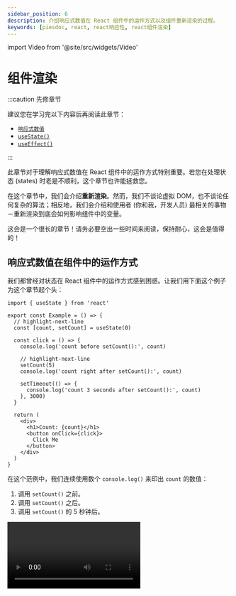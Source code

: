 ```yaml
---
sidebar_position: 6
description: 介绍响应式数值在 React 组件中的运作方式以及组件重新渲染的过程。
keywords: [piesdoc, react, react响应性, react组件渲染]
---
```


import Video from '@site/src/widgets/Video'

# 组件渲染

:::caution 先修章节

建议您在学习完以下内容后再阅读此章节：

- [`响应式数值`](./reactive-values)
- [`useState()`](./use-state)
- [`useEffect()`](./use-effect)

:::

此章节对于理解响应式数值在 React 组件中的运作方式特别重要。若您在处理状态 (states) 时老是不顺利，这个章节也许能拯救您。

在这个章节中，我们会介绍**重新渲染**。然而，我们不谈论虚拟 DOM，也不谈论任何复杂的算法；相反地，我们会介绍和使用者 (你和我，开发人员) 最相关的事物－重新渲染到底会如何影响组件中的变量。

这会是一个很长的章节！请务必要空出一些时间来阅读，保持耐心，这会是值得的！

## 响应式数值在组件中的运作方式

我们都曾经对状态在 React 组件中的运作方式感到困惑。让我们用下面这个例子为这个章节起个头：

```tsx showLineNumbers
import { useState } from 'react'

export const Example = () => {
  // highlight-next-line
  const [count, setCount] = useState(0)

  const click = () => {
    console.log('count before setCount():', count)

    // highlight-next-line
    setCount(5)
    console.log('count right after setCount():', count)
    
    setTimeout(() => {
      console.log('count 3 seconds after setCount():', count)
    }, 3000)
  }

  return (
    <div>
      <h1>Count: {count}</h1>
      <button onClick={click}>
        Click Me
      </button>
    </div>
  )
}
```

在这个范例中，我们连续使用数个 `console.log()` 来印出 `count` 的数值：

1. 调用 `setCount()` 之前。
2. 调用 `setCount()` 之后。
3. 调用 `setCount()` 的 5 秒钟后。

<Video src="/video/react/component-rendering_state-with-timeout.mov" />

在[响应式数值](./reactive-values)的[其中一个范例](./reactive-values#响应式数值范例)中，我们已经知道 `setState()` 这种函数所造成的变化并不会立即生效，因此目前看到第二个 `console.log()` 显示 `0` 是可以接受的 (我们会在[下方](#响应式数值何时会被更新)解释导致这个现象的原因！)。但是为何在上面的影片中，即使我们清楚的看见画面上的数字已经从 `0` 变成了 `5`，`console.log()` 却还是显示 `0` 呢？

在 React 组件中，**每一次的渲染都有他自己的属性、状态及所有东西**。若用个简单的方式来比喻，这就像是在每次渲染前都会做一次**寻找并取代**。

:::caution

请注意，「寻找并取代」的说法只是一个虚构的概念，目的是为了让您能快速了解组件重新渲染后会产生什么样的结果，它并不是 React 的实际运作逻辑。

:::

让我们以组件中的 `click()` 函数来当做例子：

```ts showLineNumbers
const click = () => {
  console.log('count before setCount():', count)

  setCount(5)
  console.log('count right after setCount():', count)
  
  setTimeout(() => {
    console.log('count 3 seconds after setCount():', count)
  }, 3000)
}
```

在首次渲染中，`count` 的值为 `0`。这代表在这次渲染中，组件中所有的 `count` 都会被「取代」成 `0`。以下代码展示了组件在这次渲染中是如何定义 `click()`：

```ts showLineNumbers
const click = () => {
  // highlight-next-line
  console.log('count before setCount():', 0)

  setCount(5)
  // highlight-next-line
  console.log('count right after setCount():', 0)
  
  setTimeout(() => {
    // highlight-next-line
    console.log('count 3 seconds after setCount():', 0)
  }, 3000)
}
```

注意这里所有的 `count` 都被换成了 `0`。这就是为什么明明 `count` 在画面上显示的是 `5`，在主控台中显示的却是 `0`。

以下是另一个出于相同原因而「坏掉」的例子：

```ts showLineNumbers
import { useState } from 'react'

const [count, setCount] = useState(0)

const click = () => {
  // highlight-start
  setCount(count + 1)
  setCount(count + 1)
  setCount(count + 1)
  // highlight-end
}
```

在这个范例中，当 `click()` 被运行后，`count` 的值将会是 `1` 而非 `3`。这是为什么呢？

由于 `count` 的初始值为 `0`，`click()` 中所有的 `setCount(count + 1)` 都会被解读成 `setCount(0 + 1)`。因此，在首次渲染中，组件会将 `click()` 定义成一个运行 `setCount(0 + 1)` 三次的函数，导致 `count` 的值被更新成 `1` 而非 `3`。

从这些范例中，我们学到了非常重要的一课－在 React 组件中，**所有事物都照着渲染运作**，而非时间。**响应式数值只能代表组件在某次渲染时的状态**。这就是为什么组件需要**重新渲染**。但是重新渲染到底做了什么？

## 组件重新渲染时会发生什么事？

就如同我们在[响应式数值](./reactive-values#渲染是什么意思)中所提到的，重新渲染指的是首次渲染之后的任何渲染。但是当组件重新渲染时到底发生了什么事？我们可以透过对 counter app 的逐次渲染进行分析来了解组件重新渲染时会发生什么事：

```tsx showLineNumbers
import { useState } from 'react'

export const Example = () => {
  // highlight-next-line
  const [count, setCount] = useState(0)

  // highlight-next-line
  const countPlusFive = count + 5

  // highlight-next-line
  const increment = () => {
    setCount(count + 1)
  }

  return (
    <div>
      <h1>Count: {count}</h1>
      <h2>Count + 5: {countPlusFive}</h2>
      <button onClick={increment}>
        Increment
      </button>
    </div>
  )
}
```

首先，我们来看看这个组件有哪些成员：

- 响应式数值
  - 属性 (props)
    - 无
  - 状态 (states)
    1. `count`
- 非响应式数值
  - [参考](./use-ref)
    - 无
  - 一般数值 (组件中所有既非响应式，也非参考的数值)
    1. `countPlusFive`
    2. `increment()`

这个组件中唯一的状态是 `count`，我们可以透过点击 "Increment" 按钮来更新他。

<Video src="/video/react/component-rendering_counter-app.mov" height="200px" />

### 首次渲染 (初始化)

在首次渲染中，React 会依照以下步骤初始化组件：

1. 运行 `const [count, setCount] = useState(0)` 来声明 `count` 和 `setCount()`。
2. 运行 `const countPlusFive = count + 5` 来声明 `countPlusFive`。
    - 由于 `count` 的初始值是 `0`，`countPlusFive` 在这次渲染中会被定义为 `0 + 5`。
3. 运行 `const increment = () => { ... }` 来声明 `increment()`。
    - 由于 `count` 的初始值是 `0`，`setCount(count + 1)` 在这次渲染中会被解读为 `setCount(0 + 1)`。
4. 绑定所有必要的数值到返回区的 JSX 元素上，同时渲染所有子组件并返回结果。

### 第二次渲染 (首次重新渲染)

在 "Increment" 按钮被点击一次之后，`count` 的数值会从 `0` 被更新到 `1`。由于 `count` 是一个响应式数值，这个变动会造成组件重新渲染。因此，React 会从上到下再次运行组件中所有的代码来达到重新渲染：

1. 运行 `const [count, setCount] = useState(0)` 来声明 `count` 和 `setCount()`。由于 `useState()` 内部运作机制的缘故，`count` 和 `setCount()` 仍然会指向和前一次渲染相同的变量；我们只是将它们赋予到和前一次渲染中相同名称的新变量上。
2. 运行 `const countPlusFive = count + 5` 来声明 `countPlusFive`。
    - 由于 `count` 已经从 `0` 被更新到 `1` 了，所以这次渲染中的 `count + 5` 会被解读为 `1 + 5`，也就是 `6`。
3. 运行 `const increment = () => { ... }` 来声明 `increment()`。
    - 由于 `count` 已经从 `0` 被更新到 `1` 了，所以这次渲染中的 `setCount(count + 1)` 会被解读为 `setCount(1 + 1)`。
4. 绑定所有必要的数值到返回区的 JSX 元素上，同时重新渲染所有子组件并返回结果。

任何后续的渲染都会遵循与第一次重新渲染相同的步骤，无一例外。

如您所见，渲染和重新渲染其实没有这么不同；他们都依照相同的规则－从上到下运行组件中的代码。因此，在每次渲染中，**所有东西都会被重新声明，唯一的差别是他们的值是如何被决定的**。请记住：

- 响应式数值在同次渲染中永远不会改变。换句话说，**在每次渲染中，响应式数值可以被当做常数看待**；他们只会在下一次渲染中被改变。
- **虽然所有东西在每次的渲染中都会被重新声明，但是这并不代表所有变量所指向的记忆体位置都会和前一次渲染不同**。您可以使用像是 [`useMemo()`](./optimization-functions#usememo) 和 [`useCallback()`](./optimization-functions#usecallback) 等记忆函数来让变量在不同的渲染中指向相同的记忆体位置。

:::caution

由于所有东西都会在组件重新渲染时被重新声明，因此在组件中使用他们时要格外小心。

- 注意变量之间的相等性

  若我们在组件中声明一个未被记忆的非[原始型别](https://developer.mozilla.org/en-US/docs/Glossary/Primitive)数值，并且用它来当做子组件的属性，这将会导致子组件上的 [`memo()`](./optimization-functions#memo) 失效。举例来说：

  ```tsx showLineNumbers
  import { Child } from './Child'

  export const Example = () => {
    // 小心！
    // `user` 在每次渲染中都会指向不同的物件。
    // highlight-next-line
    const user = {
      age: 5,
    }

    // 小心！
    // `sayHi()` 在每次渲染中也会指向不同的物件！
    // highlight-next-line
    const sayHi = () => {
      console.log('Hi')
    }

    return (
      <div>
        {/* highlight-next-line */}
        <Child user={user} sayHi={sayHi} />
      </div>
    )
  }
  ```

- 小心使用返回 JSX 元素的内部函数。请看以下范例：

  ```tsx showLineNumbers
  import { Child } from './Child'

  export const Example = () => {
    // highlight-next-line
    const View = () => <Child />

    return (
      <div>
        {/* highlight-start */}
        <View />
        {View()}
        {/* highlight-end */}
      </div>
    )
  }
  ```

  在这个范例中，我们声明了一个名为 `View` 的函数，他返回一个 JSX 元素 `<Child />`，这是挺常见的写法。然而，您可能没有注意到，我们正在一个函数组件 (`Example`) 中定义另外一个函数组件 (`View`)！

  虽然 `<View />` 和 `{View()}` 都会渲染出 `<Child />`，但由于每次的渲染都有着它自己的 `View` 函数，React 会将每次渲染的 `<View />` 当成是一个「新」组件的新实体，导致他随着重新渲染而被卸载又重新挂载。如果 `View` 返回的是一个较消耗资源的组件，这可能会对效能产生影响。

  <Video src="/video/react/component-rendering_render-method-1.mov" />

  相反地，`{View()}` 的写法就不会出现这种情况，因为他并不会被当成一个组件看待；他只是调用 `View` 函数所返回的结果。

  <Video src="/video/react/component-rendering_render-method-2.mov" />
  
  因此，如果在组件中声明的函数返回的是 JSX 元素，我们建议使用 `{View()}` 的写法来渲染他而非 `<View />` 以避免不必要的卸载和挂载。
  
:::

### 渲染是递归的

**渲染是递归的**，例如：

```tsx showLineNumbers
import { Child } from './Child'

export const Parent = () => (
  <div>
    {/* highlight-next-line */}
    <Child />
  </div>
)
```

在这个范例中，每当 `Parent` 重新渲染，`Child` 也会跟着重新渲染；接着 `Child` 的子组件也会重新渲染，依此类推，直到 DOM 树中的最后一个组件也重新渲染。有时候这是合理的，因为子组件可能会使用父组件的状态当做属性，但有时却不会。请看以下范例：

```tsx showLineNumbers
import { useState } from 'react'
import { Child } from './Child'

export const Parent = () => {
  const [count, setCount] = useState(0)

  const increment = () => {
    setCount(count + 1)
  }

  return (
    <div>
      <h1>Count: {count}</h1>
      <button onClick={increment}>
        Increment
      </button>
      {/* highlight-next-line */}
      <Child />
    </div>
  )
}
```

<Video src="/video/react/component-rendering_rendering-is-recursive.mov" />

在这个范例中，`Child` 并没有使用 `Parent` 的任何状态当做属性；然而，每当 `Parent` 重新渲染，`Child` 也会跟着重新渲染。在大部分情况下这是可以接受的，因为 `Child` 可能不是一个相当消耗资源的组件；但如果他是，`Parent` 的重新渲染会导致 `Child` 也重新渲染就不理想了。那么，是否有办法可以改变这种行为，让 `Child` 不会随着 `Parent` 一起重新渲染呢？

一种方法是使用记忆函数来记忆 `Child` 的渲染结果，我们会在[效能优化函数](./optimization-functions)中介绍他们。另一个方法是使用 React 组件中的 `children` 属性。

### `children` 属性

`children` 属性有什么用途？在原生 HTML 中，我们可以在一个 DOM 节点底下放置许多其他的 DOM 节点，例如：

```html showLineNumbers
<div>
  <!-- highlight-start -->
  <label>...</label>
  <span>...</span>
  <!-- highlight-end -->
</div>
```

这个规则同样适用于 React 组件；我们可以在一个 DOM 节点或是组件底下放置许多其他的 DOM 节点或是组件。例如：

```tsx showLineNumbers
import { Parent } from './Parent'
import { Child } from './Child'

export const Example = () => {
  return (
    <Parent>
      {/* highlight-next-line */}
      <Child />
    </Parent>
  )
}
```

在这个范例中，尽管 `Child` 被包裹在 `<Parent></Parent>` 里面，但是负责渲染 `Child` 的组件会是 `Example` 而非 `Parent`。这是因为 `Child` 被写在 `Example` 的返回区中。因此，只有在 `Example` 重新渲染时，`Child` 才会跟着重新渲染，`Parent` 的重新渲染对 `Child` 则没有任何影响。

但是，这个解决方案需要经过正确的设定才会生效。在 React 中，包裹在组件里面的内容并不会自动显示；相反地，这些内容会被当做是 `children` 属性传递给组件。如果我们没有在组件中明确的使用这个 `children` 属性，就不会发生任何事情，就像其他未被使用的属性一样。

:::info

若您使用的是 TypeScript，当任何内容被包裹在组件当中时，您可能会看见一个错误 `Type '{ children: Element; }' has no properties in common with type 'IntrinsicAttributes'`。要解决这个错误，除了在组件中新增一个 `children` 属性并依照我们的需求赋予型别，我们也可以使用内建的 `PropsWithChildren` 型别来达到目的：

```tsx showLineNumbers
// highlight-next-line
import { PropsWithChildren } from 'react'

type IParentProps = PropsWithChildren<{
  // 加入任何您需要的属性
}>

// highlight-next-line
export const Parent = ({ children }: IParentProps) => {
  // ...
}
```

:::

现在我们需要做的就是从 `Parent` 的属性中取出 `children` 并将他放置在我们想要他显示的地方：

```tsx showLineNumbers
import { useState, PropsWithChildren } from 'react'

// highlight-next-line
export const Parent = ({ children }: PropsWithChildren) => {
  const [count, setCount] = useState(0)

  const increment = () => {
    setCount(count + 1)
  }

  return (
    <div>
      <h1>Count: {count}</h1>
      <button onClick={increment}>
        Increment
      </button>
      {/* highlight-next-line */}
      {children}
    </div>
  )
}
```

如此一来 `Child` 将不再受到 `Parent` 的重新渲染影响。

<Video src="/video/react/component-rendering_children-prop.mov" />

## 响应式数值何时会被更新？

如果状态并不是在 `setState()` 调用后马上更新，那么他们到底会在什么时候被更新呢？

### 更新请求

首先，我们必须明白像 [`setState()`](./use-state#setstate) 和 [`dispatch()`](https://beta.reactjs.org/apis/react/useReducer#dispatch) 这类函数的目的实际上是**提出更新请求**，而非进行实际、立即的更新。React 会根据我们提出的更新请求在某个时刻更新状态。因此，在这份文件中，我们将会使用**更新请求**来称呼这些函数。

总的来说，React 会在以下任意条件符合时处理更新请求：

1. 当调用堆叠 (call stack) 为空。
2. 当异步函数的调用者恢复运行。

#### 当调用堆叠为空

:::info

若您不了解何谓调用堆叠，先不要惊慌！

调用堆叠是 JavaScript [事件循环 (event loop)](https://developer.mozilla.org/en-US/docs/Web/JavaScript/EventLoop) 中的一个环节。事实上，我们不见得需要知道他到底是什么；由于大部分的更新请求都是由使用者发起的事件产生 (例如点击按钮或是提交表单)，也就是说这些事件通常会是调用堆叠中的第一个函数。这代表当这个事件运行完成时，调用堆叠通常会是空的。

这些东西听起来虽然很可怕，但是他其实没有想像中困难。若您仍然想知道调用堆叠或事件循环是什么，我们推荐您观看 [Philip Roberts](https://github.com/latentflip) 的精采演讲－[*What the heck is the event loop anyway?*](https://youtu.be/8aGhZQkoFbQ)。

若您完全不了解我们到底在说什么，那也没关系。不要管他，继续阅读，一切都会没事的！

:::

React 会在调用堆叠为空时处理更新请求。换句话说，假设提出更新请求的事件是调用堆叠中的第一个函数，当他运行完成后，状态就会被更新。举例来说：

```tsx showLineNumbers
import { useState } from 'react'

export const Example = () => {
  const [count, setCount] = useState(0)
  
  // highlight-next-line
  const click = () => {
    setCount(1)
    console.log('Done')
  }

  return (
    <div>
      <h1>Count: {count}</h1>
      {/* highlight-next-line */}
      <button onClick={click}>
        Click Me
      </button>
    </div>
  )
}
```

在这个范例中，`click()` 是按钮 `onClick` 事件的处理程序 (event handler)，代表当按钮被点击时，`click()` 会是调用堆叠中唯一的一个函数。由于 `console.log('Done')` 是 `click()` 中的最后一个动作，`click()` 的运行会在 `console.log('Done')` 运行完成后被视为完成。因此， React 会在 `click()` 运行完成后立即依照我们所提出的更新请求 (就是 `setCount(1)`) 对状态进行更新。

#### 当异步函数的调用者恢复运行

React 也会在异步函数的调用者恢复运行时处理更新请求。简单来说，状态会在 `await` 完成等待后马上被更新。例如：

```ts showLineNumbers
import { useState } from 'react'

const [count, setCount] = useState(0)

const click = async () => {
  // highlight-next-line
  setCount(1)
  await doSomethingAsync()

  // highlight-next-line
  setCount(2)
  await doSomethingAsync()
}

const doSomethingAsync = () => {
  // 做一些异步的事情，例如调用 API。
  return Promise.resolve(true)
}
```

在上面的范例中，`count` 将会被更新两次：

1. 在第一个 `await doSomethingAsync()` 完成之后 (从 `0` 被更新到 `1`)。
2. 在第二个 `await doSomethingAsync()` 完成之后 (从 `1` 被更新到 `2`)。

我们可以使用 `useEffect()` 来验证这一点：  

```ts showLineNumbers
import { useEffect } from 'react'

// highlight-start
useEffect(() => {
  console.log('count has been updated to', count)
}, [count])
// highlight-end
```

<Video src="/video/react/component-rendering_await-triggers-states-update.mov" />

:::caution

虽然状态会在 `await` 完成等待后马上被更新，别忘了，由于[响应式数值在组件中的运作方式](#响应式数值在组件中的运作方式)的缘故，函数中的状态仍然会保持函数被声明时的数值。我们还是得等到下一次渲染才能拿到更新后的值！

:::

<details>
  <summary>这背后的理论是什么？(不一定要知道，跳过也没关系）</summary>

  从上方的描述中，您可能已经猜到了－那些「更新请求」实际上就是[**微任务 (microtasks)**](https://developer.mozilla.org/en-US/docs/Web/API/HTML_DOM_API/Microtask_guide)。若您觉得他很难懂，跳过他也没关系；即使不知道他是什么您也能过的很好！
  
  此外，`await` 其实可以用在任何东西上，即使他不是一个 promise。若您有兴趣了解更多细节，可以看看这份 [MDN 的文件](https://developer.mozilla.org/en-US/docs/Web/JavaScript/Reference/Operators/await#control_flow_effects_of_await)！
</details>

:::info 小练习

小练习！请看以下代码：

- 您认为 `count` 一共会被更新几次？
- `count` 会在哪些时间点被更新？

```ts showLineNumbers
import { useState } from 'react'

const [count, setCount] = useState(0)

const click = async () => {
  setCount(1)
  await doSomethingAsync()

  setCount(2)
  await doSomethingAsync()

  setCount(3)
}

const doSomethingAsync = () => {
  // 做一些异步的事情，例如调用 API。
  return Promise.resolve(true)
}
```

<details>
  <summary>公布解答</summary>

  在这个范例中，`count` 会被更新三次：

  1. 在第一个 `await doSomethingAsync()` 完成之后 (从 `0` 被更新到 `1`)。
  2. 在第二个 `await doSomethingAsync()` 完成之后 (从 `1` 被更新到 `2`)。
  3. 当 `click()` 完成之后 (从 `2` 被更新到 `3`)。

  <Video src="/video/react/component-rendering_update-request-exercise.mov" />
  
</details>

:::

恭喜你！你已经学习完 React 最难懂的部分了！这确实是一个巨大的进步！

然而事情还没结束！我们建议阅读[深入 `useState()`](./use-state-in-depth)来全面了解 `useState()` 的运作机制。